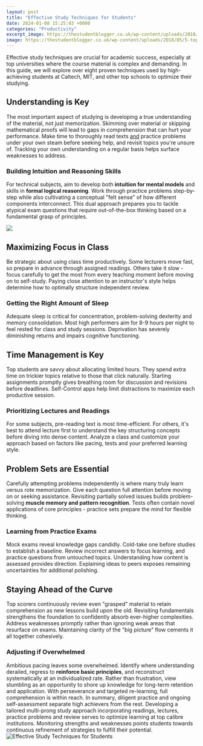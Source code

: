 ```yaml
---
layout: post
title: "Effective Study Techniques for Students"
date: 2024-01-08 15:25:03 +0000
categories: "Productivity"
excerpt_image: https://thestudentblogger.co.uk/wp-content/uploads/2018/05/5-top-tips-for-exam-revision.jpg
image: https://thestudentblogger.co.uk/wp-content/uploads/2018/05/5-top-tips-for-exam-revision.jpg
---
```


Effective study techniques are crucial for academic success, especially at top universities where the course material is complex and demanding. In this guide, we will explore over eight proven techniques used by high-achieving students at Caltech, MIT, and other top schools to optimize their studying. 
## Understanding is Key
The most important aspect of studying is developing a true understanding of the material, not just memorization. Skimming over material or skipping mathematical proofs will lead to gaps in comprehension that can hurt your performance. Make time to thoroughly read texts [and](https://store.fi.io.vn/womens-cow-farmer-i-love-farm-things-i-do-in-my-spare-time-funny-v-neck-t-shirt/men&) practice problems under your own steam before seeking help, and revisit topics you're unsure of. Tracking your own understanding on a regular basis helps surface weaknesses to address.
### Building Intuition and Reasoning Skills  
For technical subjects, aim to develop both **intuition for mental models** and skills in **formal logical reasoning**. Work through practice problems step-by-step while also cultivating a conceptual "felt sense" of how different components interconnect. This dual approach prepares you to tackle atypical exam questions that require out-of-the-box thinking based on a fundamental grasp of principles. 

![](https://www.usa.edu/wp-content/uploads/2020/01/0-set-the-stage-post-image.png)
## Maximizing Focus in Class 
Be strategic about using class time productively. Some lecturers move fast, so prepare in advance through assigned readings. Others take it slow - focus carefully to get the most from every teaching moment before moving on to self-study. Paying close attention to an instructor's style helps determine how to optimally structure independent review. 
### Getting the Right Amount of Sleep
Adequate sleep is critical for concentration, problem-solving dexterity and memory consolidation. Most high performers aim for 8-9 hours per night to feel rested for class and study sessions. Deprivation has severely diminishing returns and impairs cognitive functioning.
## Time Management is Key
Top students are savvy about allocating limited hours. They spend extra time on trickier topics relative to those that click naturally. Starting assignments promptly gives breathing room for discussion and revisions before deadlines. Self-Control apps help limit distractions to maximize each productive session.
### Prioritizing Lectures and Readings  
For some subjects, pre-reading text is most time-efficient. For others, it's best to attend lecture first to understand the key structuring concepts before diving into dense content. Analyze a class and customize your approach based on factors like pacing, tests and your preferred learning style.
## Problem Sets are Essential
Carefully attempting problems independently is where many truly learn versus rote memorization. Give each question full attention before moving on or seeking assistance. Revisiting partially solved issues builds problem-solving **muscle memory and pattern recognition**. Tests often contain novel applications of core principles - practice sets prepare the mind for flexible thinking. 
### Learning from Practice Exams  
Mock exams reveal knowledge gaps candidly. Cold-take one before studies to establish a baseline. Review incorrect answers to focus learning, and practice questions from untouched topics. Understanding how content is assessed provides direction. Explaining ideas to peers exposes remaining uncertainties for additional polishing.
## Staying Ahead of the Curve  
Top scorers continuously review even "grasped" material to retain comprehension as new lessons build upon the old. Revisiting fundamentals strengthens the foundation to confidently absorb ever-higher complexities. Address weaknesses promptly rather than ignoring weak areas that resurface on exams. Maintaining clarity of the "big picture" flow cements it all together cohesively.
### Adjusting if Overwhelmed  
Ambitious pacing leaves some overwhelmed. Identify where understanding derailed, regress to **reinforce basic principles**, and reconstruct systematically at an individualized rate. Rather than frustration, view stumbling as an opportunity to shore up knowledge for long-term retention and application. With perseverance and targeted re-learning, full comprehension is within reach.
In summary, diligent practice and ongoing self-assessment separate high achievers from the rest. Developing a tailored multi-prong study approach incorporating readings, lectures, practice problems and review serves to optimize learning at top calibre institutions. Monitoring strengths and weaknesses points students towards continuous refinement of strategies to fulfill their potential.
![Effective Study Techniques for Students](https://thestudentblogger.co.uk/wp-content/uploads/2018/05/5-top-tips-for-exam-revision.jpg)